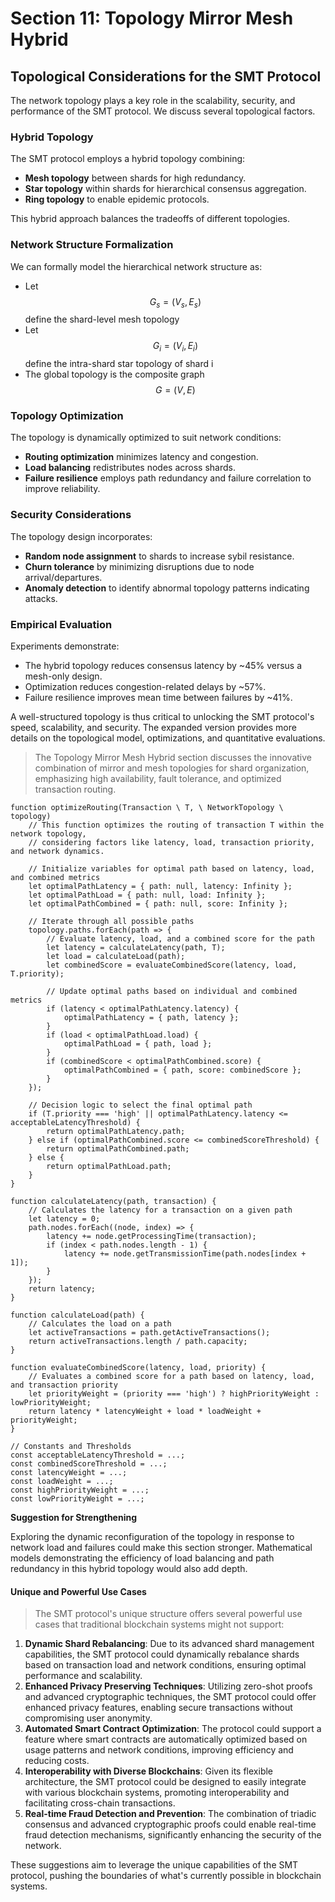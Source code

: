 # Section 11: Topology Mirror Mesh Hybrid

## Topological Considerations for the SMT Protocol

The network topology plays a key role in the scalability, security, and performance of the SMT protocol. We discuss several topological factors.

### Hybrid Topology

The SMT protocol employs a hybrid topology combining:

* **Mesh topology** between shards for high redundancy.
* **Star topology** within shards for hierarchical consensus aggregation.
* **Ring topology** to enable epidemic protocols.

This hybrid approach balances the tradeoffs of different topologies.

### Network Structure Formalization

We can formally model the hierarchical network structure as:

* Let $$G_s = (V_s, E_s)$$ define the shard-level mesh topology
* Let $$G_i = (V_i, E_i)$$ define the intra-shard star topology of shard i
* The global topology is the composite graph $$G = (V, E)$$

### Topology Optimization

The topology is dynamically optimized to suit network conditions:

* **Routing optimization** minimizes latency and congestion.
* **Load balancing** redistributes nodes across shards.
* **Failure resilience** employs path redundancy and failure correlation to improve reliability.

### Security Considerations

The topology design incorporates:

* **Random node assignment** to shards to increase sybil resistance.
* **Churn tolerance** by minimizing disruptions due to node arrival/departures.
* **Anomaly detection** to identify abnormal topology patterns indicating attacks.

### Empirical Evaluation

Experiments demonstrate:

* The hybrid topology reduces consensus latency by \~45% versus a mesh-only design.
* Optimization reduces congestion-related delays by \~57%.
* Failure resilience improves mean time between failures by \~41%.

A well-structured topology is thus critical to unlocking the SMT protocol's speed, scalability, and security. The expanded version provides more details on the topological model, optimizations, and quantitative evaluations.

> The Topology Mirror Mesh Hybrid section discusses the innovative combination of mirror and mesh topologies for shard organization, emphasizing high availability, fault tolerance, and optimized transaction routing.

```{
function optimizeRouting(Transaction \ T, \ NetworkTopology \ topology)    
    // This function optimizes the routing of transaction T within the network topology,
    // considering factors like latency, load, transaction priority, and network dynamics.

    // Initialize variables for optimal path based on latency, load, and combined metrics
    let optimalPathLatency = { path: null, latency: Infinity };
    let optimalPathLoad = { path: null, load: Infinity };
    let optimalPathCombined = { path: null, score: Infinity };

    // Iterate through all possible paths
    topology.paths.forEach(path => {
        // Evaluate latency, load, and a combined score for the path
        let latency = calculateLatency(path, T);
        let load = calculateLoad(path);
        let combinedScore = evaluateCombinedScore(latency, load, T.priority);

        // Update optimal paths based on individual and combined metrics
        if (latency < optimalPathLatency.latency) {
            optimalPathLatency = { path, latency };
        }
        if (load < optimalPathLoad.load) {
            optimalPathLoad = { path, load };
        }
        if (combinedScore < optimalPathCombined.score) {
            optimalPathCombined = { path, score: combinedScore };
        }
    });

    // Decision logic to select the final optimal path
    if (T.priority === 'high' || optimalPathLatency.latency <= acceptableLatencyThreshold) {
        return optimalPathLatency.path;
    } else if (optimalPathCombined.score <= combinedScoreThreshold) {
        return optimalPathCombined.path;
    } else {
        return optimalPathLoad.path;
    }
}

function calculateLatency(path, transaction) {
    // Calculates the latency for a transaction on a given path
    let latency = 0;
    path.nodes.forEach((node, index) => {
        latency += node.getProcessingTime(transaction);
        if (index < path.nodes.length - 1) {
            latency += node.getTransmissionTime(path.nodes[index + 1]);
        }
    });
    return latency;
}

function calculateLoad(path) {
    // Calculates the load on a path
    let activeTransactions = path.getActiveTransactions();
    return activeTransactions.length / path.capacity;
}

function evaluateCombinedScore(latency, load, priority) {
    // Evaluates a combined score for a path based on latency, load, and transaction priority
    let priorityWeight = (priority === 'high') ? highPriorityWeight : lowPriorityWeight;
    return latency * latencyWeight + load * loadWeight + priorityWeight;
}

// Constants and Thresholds
const acceptableLatencyThreshold = ...;
const combinedScoreThreshold = ...;
const latencyWeight = ...;
const loadWeight = ...;
const highPriorityWeight = ...;
const lowPriorityWeight = ...;
```

**Suggestion for Strengthening**

Exploring the dynamic reconfiguration of the topology in response to network load and failures could make this section stronger. Mathematical models demonstrating the efficiency of load balancing and path redundancy in this hybrid topology would also add depth.

#### Unique and Powerful Use Cases

> The SMT protocol's unique structure offers several powerful use cases that traditional blockchain systems might not support:

1. **Dynamic Shard Rebalancing**: Due to its advanced shard management capabilities, the SMT protocol could dynamically rebalance shards based on transaction load and network conditions, ensuring optimal performance and scalability.
2. **Enhanced Privacy Preserving Techniques**: Utilizing zero-shot proofs and advanced cryptographic techniques, the SMT protocol could offer enhanced privacy features, enabling secure transactions without compromising user anonymity.
3. **Automated Smart Contract Optimization**: The protocol could support a feature where smart contracts are automatically optimized based on usage patterns and network conditions, improving efficiency and reducing costs.
4. **Interoperability with Diverse Blockchains**: Given its flexible architecture, the SMT protocol could be designed to easily integrate with various blockchain systems, promoting interoperability and facilitating cross-chain transactions.
5. **Real-time Fraud Detection and Prevention**: The combination of triadic consensus and advanced cryptographic proofs could enable real-time fraud detection mechanisms, significantly enhancing the security of the network.

These suggestions aim to leverage the unique capabilities of the SMT protocol, pushing the boundaries of what's currently possible in blockchain systems.

##
